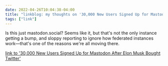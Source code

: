 ```yaml
---
date: 2022-04-26T10:04:38-04:00
title: "linkblog: my thoughts on '30,000 New Users Signed Up for Mastodon After Elon Musk Bought Twitter'"
tags: ["link"]
---
```

Is this just mastodon.social? Seems like it, but that's not the only instance getting a bump, and sloppy reporting to ignore how federated instances work—that's one of the reasons we're all moving there.
 
[link to '30,000 New Users Signed Up for Mastodon After Elon Musk Bought Twitter'](https://www.vice.com/en/article/n7npd7/30000-new-users-signed-up-for-mastodon-after-elon-musk-bought-twitter)
